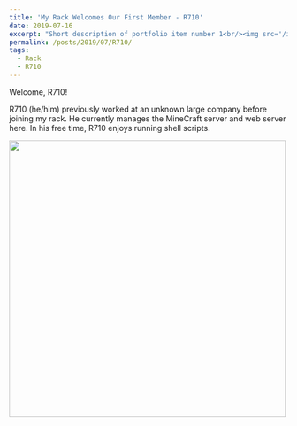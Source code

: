 ```yaml
---
title: 'My Rack Welcomes Our First Member - R710'
date: 2019-07-16
excerpt: "Short description of portfolio item number 1<br/><img src='/images/blogs/R710.png' width="500px">"
permalink: /posts/2019/07/R710/
tags:
  - Rack
  - R710
---
```


Welcome, R710!

R710 (he/him) previously worked at an unknown large company before joining my rack. He currently manages the MineCraft server and web server here. In his free time, R710 enjoys running shell scripts.


<img src='/images/blogs/R710.png' width="500px">